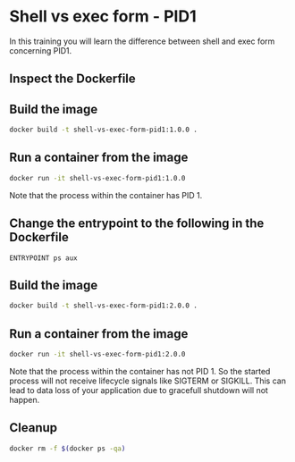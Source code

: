 # Shell vs exec form - PID1

In this training you will learn the difference between shell and exec form concerning PID1.

## Inspect the Dockerfile

## Build the image

```bash
docker build -t shell-vs-exec-form-pid1:1.0.0 .
```

## Run a container from the image

```bash
docker run -it shell-vs-exec-form-pid1:1.0.0
```

Note that the process within the container has PID 1.

## Change the entrypoint to the following in the Dockerfile

```
ENTRYPOINT ps aux
```

## Build the image

```bash
docker build -t shell-vs-exec-form-pid1:2.0.0 .
```

## Run a container from the image

```bash
docker run -it shell-vs-exec-form-pid1:2.0.0
```

Note that the process within the container has not PID 1. So the started process will not receive lifecycle signals like SIGTERM or SIGKILL. This can lead to data loss of your application due to gracefull shutdown will not happen.

## Cleanup

```bash
docker rm -f $(docker ps -qa)
```
